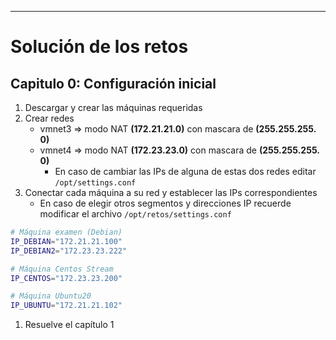 ----------------------------------------------------------------------------------------
# Solución de los retos

## Capitulo 0: Configuración inicial

1. Descargar y crear las máquinas requeridas
1. Crear redes
    - vmnet3 => modo NAT **(172.21.21.0)** con mascara de **(255.255.255.	0)**
    - vmnet4 => modo NAT **(172.23.23.0)** con mascara de **(255.255.255.	0)**
        - En caso de cambiar las IPs de alguna de estas dos redes editar `/opt/settings.conf`
1. Conectar cada máquina a su red y establecer las IPs correspondientes
    - En caso de elegir otros segmentos y direcciones IP recuerde modificar el archivo `/opt/retos/settings.conf`
~~~bash
# Máquina examen (Debian)
IP_DEBIAN="172.21.21.100"
IP_DEBIAN2="172.23.23.222"

# Máquina Centos Stream
IP_CENTOS="172.23.23.200"

# Máquina Ubuntu20
IP_UBUNTU="172.21.21.102"
~~~
1. Resuelve el capítulo 1